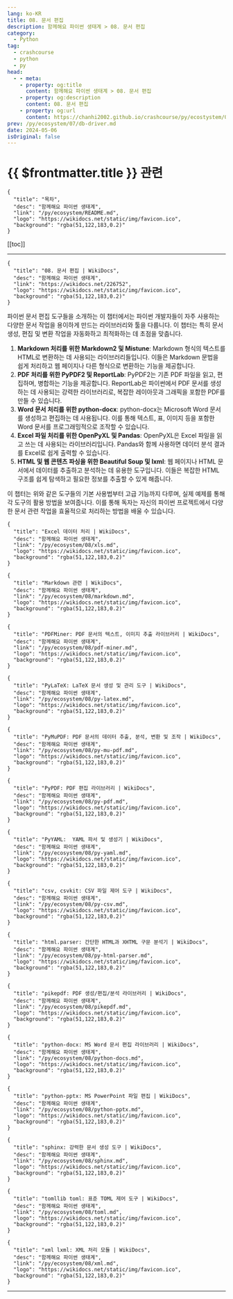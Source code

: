 ```yaml
---
lang: ko-KR
title: 08. 문서 편집
description: 함께해요 파이썬 생태계 > 08. 문서 편집
category:
  - Python
tag: 
  - crashcourse
  - python
  - py
head:
  - - meta:
    - property: og:title
      content: 함께해요 파이썬 생태계 > 08. 문서 편집
    - property: og:description
      content: 08. 문서 편집
    - property: og:url
      content: https://chanhi2002.github.io/crashcourse/py/ecostystem/08.html
prev: /py/ecosystem/07/db-driver.md
date: 2024-05-06
isOriginal: false
---
```


# {{ $frontmatter.title }} 관련

```component VPCard
{
  "title": "목차",
  "desc": "함께해요 파이썬 생태계",
  "link": "/py/ecosystem/README.md",
  "logo": "https://wikidocs.net/static/img/favicon.ico",
  "background": "rgba(51,122,183,0.2)"
}
```

[[toc]]

---

```component VPCard
{
  "title": "08. 문서 편집 | WikiDocs",
  "desc": "함께해요 파이썬 생태계",
  "link": "https://wikidocs.net/226752",
  "logo": "https://wikidocs.net/static/img/favicon.ico",
  "background": "rgba(51,122,183,0.2)"
}
```

파이썬 문서 편집 도구들을 소개하는 이 챕터에서는 파이썬 개발자들이 자주 사용하는 다양한 문서 작업을 용이하게 만드는 라이브러리와 툴을 다룹니다. 이 챕터는 특히 문서 생성, 편집 및 변환 작업을 자동화하고 최적화하는 데 초점을 맞춥니다.

1. **Markdown 처리를 위한 Markdown2 및 Mistune**: Markdown 형식의 텍스트를 HTML로 변환하는 데 사용되는 라이브러리들입니다. 이들은 Markdown 문법을 쉽게 처리하고 웹 페이지나 다른 형식으로 변환하는 기능을 제공합니다.
2. **PDF 처리를 위한 PyPDF2 및 ReportLab**: PyPDF2는 기존 PDF 파일을 읽고, 편집하며, 병합하는 기능을 제공합니다. ReportLab은 파이썬에서 PDF 문서를 생성하는 데 사용되는 강력한 라이브러리로, 복잡한 레이아웃과 그래픽을 포함한 PDF를 만들 수 있습니다.
3. **Word 문서 처리를 위한 python-docx**: python-docx는 Microsoft Word 문서를 생성하고 편집하는 데 사용됩니다. 이를 통해 텍스트, 표, 이미지 등을 포함한 Word 문서를 프로그래밍적으로 조작할 수 있습니다.
4. **Excel 파일 처리를 위한 OpenPyXL 및 Pandas**: OpenPyXL은 Excel 파일을 읽고 쓰는 데 사용되는 라이브러리입니다. Pandas와 함께 사용하면 데이터 분석 결과를 Excel로 쉽게 출력할 수 있습니다.
5. **HTML 및 웹 콘텐츠 파싱을 위한 Beautiful Soup 및 lxml**: 웹 페이지나 HTML 문서에서 데이터를 추출하고 분석하는 데 유용한 도구입니다. 이들은 복잡한 HTML 구조를 쉽게 탐색하고 필요한 정보를 추출할 수 있게 해줍니다.

이 챕터는 위와 같은 도구들의 기본 사용법부터 고급 기능까지 다루며, 실제 예제를 통해 각 도구의 활용 방법을 보여줍니다. 이를 통해 독자는 자신의 파이썬 프로젝트에서 다양한 문서 관련 작업을 효율적으로 처리하는 방법을 배울 수 있습니다.

```component VPCard
{
  "title": "Excel 데이터 처리 | WikiDocs",
  "desc": "함께해요 파이썬 생태계",
  "link": "/py/ecosystem/08/xls.md",
  "logo": "https://wikidocs.net/static/img/favicon.ico",
  "background": "rgba(51,122,183,0.2)"
}
```

```component VPCard
{
  "title": "Markdown 관련 | WikiDocs",
  "desc": "함께해요 파이썬 생태계",
  "link": "/py/ecosystem/08/markdown.md",
  "logo": "https://wikidocs.net/static/img/favicon.ico",
  "background": "rgba(51,122,183,0.2)"
}
```

```component VPCard
{
  "title": "PDFMiner: PDF 문서의 텍스트, 이미지 추출 라이브러리 | WikiDocs",
  "desc": "함께해요 파이썬 생태계",
  "link": "/py/ecosystem/08/pdf-miner.md",
  "logo": "https://wikidocs.net/static/img/favicon.ico",
  "background": "rgba(51,122,183,0.2)"
}
```

```component VPCard
{
  "title": "PyLaTeX: LaTeX 문서 생성 및 관리 도구 | WikiDocs",
  "desc": "함께해요 파이썬 생태계",
  "link": "/py/ecosystem/08/py-latex.md",
  "logo": "https://wikidocs.net/static/img/favicon.ico",
  "background": "rgba(51,122,183,0.2)"
}
```

```component VPCard
{
  "title": "PyMuPDF: PDF 문서의 데이터 추출, 분석, 변환 및 조작 | WikiDocs",
  "desc": "함께해요 파이썬 생태계",
  "link": "/py/ecosystem/08/py-mu-pdf.md",
  "logo": "https://wikidocs.net/static/img/favicon.ico",
  "background": "rgba(51,122,183,0.2)"
}
```

```component VPCard
{
  "title": "PyPDF: PDF 편집 라이브러리 | WikiDocs",
  "desc": "함께해요 파이썬 생태계",
  "link": "/py/ecosystem/08/py-pdf.md",
  "logo": "https://wikidocs.net/static/img/favicon.ico",
  "background": "rgba(51,122,183,0.2)"
}
```

```component VPCard
{
  "title": "PyYAML:  YAML 파서 및 생성기 | WikiDocs",
  "desc": "함께해요 파이썬 생태계",
  "link": "/py/ecosystem/08/py-yaml.md",
  "logo": "https://wikidocs.net/static/img/favicon.ico",
  "background": "rgba(51,122,183,0.2)"
}
```

```component VPCard
{
  "title": "csv, csvkit: CSV 파일 제어 도구 | WikiDocs",
  "desc": "함께해요 파이썬 생태계",
  "link": "/py/ecosystem/08/py-csv.md",
  "logo": "https://wikidocs.net/static/img/favicon.ico",
  "background": "rgba(51,122,183,0.2)"
}
```

```component VPCard
{
  "title": "html.parser: 간단한 HTML과 XHTML 구문 분석기 | WikiDocs",
  "desc": "함께해요 파이썬 생태계",
  "link": "/py/ecosystem/08/py-html-parser.md",
  "logo": "https://wikidocs.net/static/img/favicon.ico",
  "background": "rgba(51,122,183,0.2)"
}
```

```component VPCard
{
  "title": "pikepdf: PDF 생성/편집/분석 라이브러리 | WikiDocs",
  "desc": "함께해요 파이썬 생태계",
  "link": "/py/ecosystem/08/pikepdf.md",
  "logo": "https://wikidocs.net/static/img/favicon.ico",
  "background": "rgba(51,122,183,0.2)"
}
```

```component VPCard
{
  "title": "python-docx: MS Word 문서 편집 라이브러리 | WikiDocs",
  "desc": "함께해요 파이썬 생태계",
  "link": "/py/ecosystem/08/python-docs.md",
  "logo": "https://wikidocs.net/static/img/favicon.ico",
  "background": "rgba(51,122,183,0.2)"
}
```

```component VPCard
{
  "title": "python-pptx: MS PowerPoint 파일 편집 | WikiDocs",
  "desc": "함께해요 파이썬 생태계",
  "link": "/py/ecosystem/08/python-pptx.md",
  "logo": "https://wikidocs.net/static/img/favicon.ico",
  "background": "rgba(51,122,183,0.2)"
}
```

```component VPCard
{
  "title": "sphinx: 강력한 문서 생성 도구 | WikiDocs",
  "desc": "함께해요 파이썬 생태계",
  "link": "/py/ecosystem/08/sphinx.md",
  "logo": "https://wikidocs.net/static/img/favicon.ico",
  "background": "rgba(51,122,183,0.2)"
}
```

```component VPCard
{
  "title": "tomllib toml: 표준 TOML 제어 도구 | WikiDocs",
  "desc": "함께해요 파이썬 생태계",
  "link": "/py/ecosystem/08/toml.md",
  "logo": "https://wikidocs.net/static/img/favicon.ico",
  "background": "rgba(51,122,183,0.2)"
}
```

```component VPCard
{
  "title": "xml lxml: XML 처리 모듈 | WikiDocs",
  "desc": "함께해요 파이썬 생태계",
  "link": "/py/ecosystem/08/xml.md",
  "logo": "https://wikidocs.net/static/img/favicon.ico",
  "background": "rgba(51,122,183,0.2)"
}
```

---

<TagLinks />